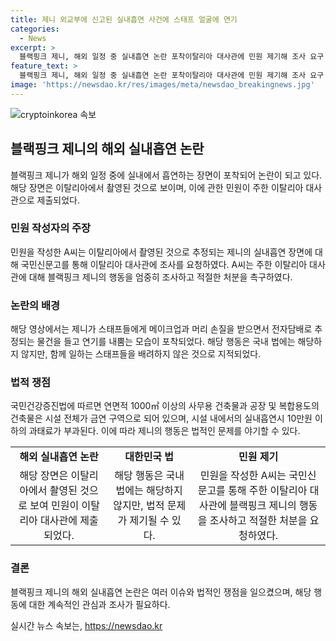 ```yaml
---
title: 제니 외교부에 신고된 실내흡연 사건에 스태프 얼굴에 연기
categories:
  - News
excerpt: >
  블랙핑크 제니, 해외 일정 중 실내흡연 논란 포착이탈리아 대사관에 민원 제기해 조사 요구. 온라인에서 확산된 영상 속 제니가 스태프들과 함께 메이크업을 받다가 전자담배로 추정되는 물건을 들고 연기를 내뿜는 모습이 담겼다. 해당 장면은 제니의 유튜브 브이로그에서 삭제됐으며, 해외에서는 국내 보건법이 적용되지 않지만, 함께 일하는 스태프들을 배려하지 않은 행동에 대한 비판도 나온다.
feature_text: >
  블랙핑크 제니, 해외 일정 중 실내흡연 논란 포착이탈리아 대사관에 민원 제기해 조사 요구. 온라인에서 확산된 영상 속 제니가 스태프들과 함께 메이크업을 받다가 전자담배로 추정되는 물건을 들고 연기를 내뿜는 모습이 담겼다. 해당 장면은 제니의 유튜브 브이로그에서 삭제됐으며, 해외에서는 국내 보건법이 적용되지 않지만, 함께 일하는 스태프들을 배려하지 않은 행동에 대한 비판도 나온다.
image: 'https://newsdao.kr/res/images/meta/newsdao_breakingnews.jpg'
---
```


<p><img src="https://newsdao.kr/res/images/meta/newsdao_breakingnews.jpg" alt="cryptoinkorea 속보" /></p>

<h2 data-ke-size="size26">블랙핑크 제니의 해외 실내흡연 논란</h2>

<p data-ke-size="size16">블랙핑크 제니가 해외 일정 중에 실내에서 흡연하는 장면이 포착되어 논란이 되고 있다. 해당 장면은 이탈리아에서 촬영된 것으로 보이며, 이에 관한 민원이 주한 이탈리아 대사관으로 제출되었다.</p>

<h3>민원 작성자의 주장</h3>

<p data-ke-size="size16">민원을 작성한 A씨는 이탈리아에서 촬영된 것으로 추정되는 제니의 실내흡연 장면에 대해 국민신문고를 통해 이탈리아 대사관에 조사를 요청하였다. A씨는 주한 이탈리아 대사관에 대해 블랙핑크 제니의 행동을 엄중히 조사하고 적절한 처분을 촉구하였다.</p>

<h3>논란의 배경</h3>

<p data-ke-size="size16">해당 영상에서는 제니가 스태프들에게 메이크업과 머리 손질을 받으면서 전자담배로 추정되는 물건을 들고 연기를 내뿜는 모습이 포착되었다. 해당 행동은 국내 법에는 해당하지 않지만, 함께 일하는 스태프들을 배려하지 않은 것으로 지적되었다.</p>

<h3>법적 쟁점</h3>

<p data-ke-size="size16">국민건강증진법에 따르면 연면적 1000㎡ 이상의 사무용 건축물과 공장 및 복합용도의 건축물은 시설 전체가 금연 구역으로 되어 있으며, 시설 내에서의 실내흡연시 10만원 이하의 과태료가 부과된다. 이에 따라 제니의 행동은 법적인 문제를 야기할 수 있다.</p>

<table>
    <tr>
        <td style="text-align: center; height: 17px;"><b>해외 실내흡연 논란</b></td>
        <td style="text-align: center; height: 17px;"><b>대한민국 법</b></td>
        <td style="text-align: center; height: 17px;"><b>민원 제기</b></td>
    </tr>
    <tr>
        <td style="text-align: center;">해당 장면은 이탈리아에서 촬영된 것으로 보여 민원이 이탈리아 대사관에 제출되었다.</td>
        <td style="text-align: center;">해당 행동은 국내 법에는 해당하지 않지만, 법적 문제가 제기될 수 있다.</td>
        <td style="text-align: center;">민원을 작성한 A씨는 국민신문고를 통해 주한 이탈리아 대사관에 블랙핑크 제니의 행동을 조사하고 적절한 처분을 요청하였다.</td>
    </tr>
</table>

<h3>결론</h3>

<p data-ke-size="size16">블랙핑크 제니의 해외 실내흡연 논란은 여러 이슈와 법적인 쟁점을 일으켰으며, 해당 행동에 대한 계속적인 관심과 조사가 필요하다.</p>
실시간 뉴스 속보는, <a href="https://newsdao.kr" rel="dofollow">https://newsdao.kr</a>


